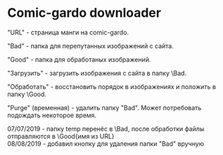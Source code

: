 Comic-gardo downloader
=====================

"URL" - страница манги на comic-gardo. 

"Bad" - папка для перепутанных изображений с сайта. 

"Good" - папка для обработаных изображений. 

"Загрузить" - загрузить изображения с сайта в папку \Bad. 

"Обработать" - восстановить порядок в изображениях и положить в папку \Good. 

"Purge" (временная) - удалить папку "Bad". Может потребовать подождать некоторое время.


07/07/2019 - папку temp перенёс в \Bad, после обработки файлы отправляются в \Good\{имя из URL}\
08/08/2019 - добавил кнопку для удаления папки "Bad" вручную
